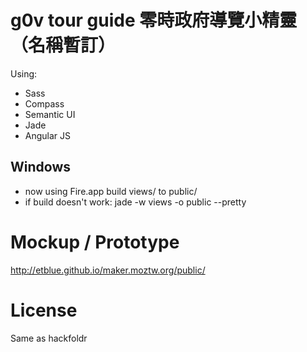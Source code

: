 g0v tour guide 零時政府導覽小精靈（名稱暫訂）
============
Using:
* Sass
* Compass
* Semantic UI
* Jade
* Angular JS

Windows
------------
* now using Fire.app build views/ to public/
* if build doesn't work: jade -w views -o public --pretty

Mockup / Prototype
============
http://etblue.github.io/maker.moztw.org/public/

License
============
Same as hackfoldr

